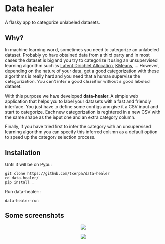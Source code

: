 Data healer
===============================

A flasky app to categorize unlabeled datasets.


Why?
----

In machine learning world, sometimes you need to categorize an unlabeled dataset. Probably yo have obtained
data from a third party and in most cases the dataset is big and you try to categorize it using an unsupervised
learning algorithm such as [Latent Dirichlet Allocation](https://en.wikipedia.org/wiki/Latent_Dirichlet_allocation),
[KMeans](https://en.wikipedia.org/wiki/K-means_clustering), ...
However, depending on the nature of your data, get a good categorization with these algorithms is really hard and you
need that a human supervise the categorization. You can't infer a good classifier without a good labeled dataset.

With this purpose we have developed **data-healer**. A simple web application that helps you to label your datasets with
a fast and friendly interface. You just have to define some configs and give it a CSV input and start to categorize.
Each new categorization is registered in a new CSV with the same shape as the input one and an extra category column.

Finally, if you have tried first to infer the category with an unsupervised learning algorithm you can specify this
inferred column as a default option to speed up the category selection process.


Installation
------------
Until it will be on Pypi::

    git clone https://github.com/txerpa/data-healer
    cd data-healer/
    pip install .

Run data-healer::

    data-healer-run


Some screenshots
----------------

<p align="center"><img src="https://github.com/txerpa/data-healer/blob/master/assets/img/data-healer-1.png"/></p>
<p align="center"><img src="https://github.com/txerpa/data-healer/blob/master/assets/img/data-healer-2.png"/></p>